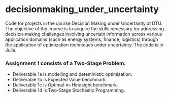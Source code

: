# decisionmaking_under_uncertainty

Code for projects in the course Decision Making under Uncertainty at DTU. 
The objective of the course is to acquire the skills necessary for addressing decision-making challenges involving uncertain information across various application domains (such as energy systems, finance, logistics) through the application of optimization techniques under uncertainty. 
The code is in Julia. 


### Assignment 1 consists of a Two-Stage Problem. 
- Deliverable 1a is modelling and deteministic optimization.
- Deliverable 1b is Expected Value benchmark.
- Deliverable 1c is Optimal-in-Hindsight benchmark.
- Deliverable 1d is Two-Stage Stochastic Programming. 
